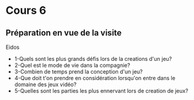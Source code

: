 # Cours 6
## Préparation en vue de la visite
Eidos
* 1-Quels sont les plus grands défis lors de la creations d'un jeu?
* 2-Quel est le mode de vie dans la compagnie?
* 3-Combien de temps prend la conception d'un jeu?
* 4-Que doit t'on prendre en considération lorsqu'on entre dans le domaine des jeux vidéo?
* 5-Quelles sont les parties les plus ennervant lors de creation de jeux?
